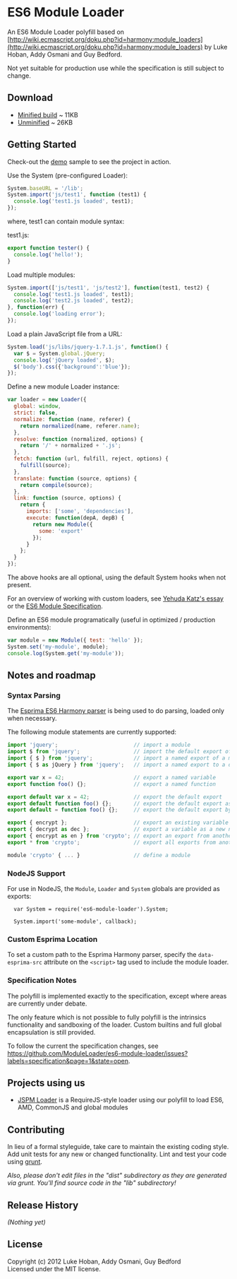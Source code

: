 # ES6 Module Loader

An ES6 Module Loader polyfill based on [http://wiki.ecmascript.org/doku.php?id=harmony:module_loaders](http://wiki.ecmascript.org/doku.php?id=harmony:module_loaders) by Luke Hoban, Addy Osmani and Guy Bedford.

Not yet suitable for production use while the specification is still subject to change.

## Download

* [Minified build](https://raw.github.com/ModuleLoader/es6-module-loader/master/dist/es6-module-loader.min.js)  ~ 11KB
* [Unminified](https://raw.github.com/ModuleLoader/es6-module-loader/master/lib/es6-module-loader.js) ~ 26KB

## Getting Started

Check-out the [demo](http://moduleloader.github.io/es6-module-loader/demo/index.html) sample to see the project in action.

Use the System (pre-configured Loader):

```javascript
System.baseURL = '/lib';
System.import('js/test1', function (test1) {
  console.log('test1.js loaded', test1);
});
```

where, test1 can contain module syntax:

test1.js:

```javascript
export function tester() {
  console.log('hello!');
}
```

Load multiple modules:

```javascript
System.import(['js/test1', 'js/test2'], function(test1, test2) {
  console.log('test1.js loaded', test1);
  console.log('test2.js loaded', test2);
}, function(err) {
  console.log('loading error');
});
```

Load a plain JavaScript file from a URL:

```javascript
System.load('js/libs/jquery-1.7.1.js', function() {
  var $ = System.global.jQuery;
  console.log('jQuery loaded', $);
  $('body').css({'background':'blue'});
});
```

Define a new module Loader instance:

```javascript
var loader = new Loader({
  global: window,
  strict: false,
  normalize: function (name, referer) {
    return normalized(name, referer.name);
  },
  resolve: function (normalized, options) {
    return '/' + normalized + '.js';
  },
  fetch: function (url, fulfill, reject, options) {
    fulfill(source);
  },
  translate: function (source, options) {
    return compile(source);
  },
  link: function (source, options) {
    return {
      imports: ['some', 'dependencies'],
      execute: function(depA, depB) {
        return new Module({
          some: 'export'
        });
      }
    };
  }
});
```

The above hooks are all optional, using the default System hooks when not present.

For an overview of working with custom loaders, see [Yehuda Katz's essay](https://gist.github.com/wycats/51c96e3adcdb3a68cbc3) or the [ES6 Module Specification](http://wiki.ecmascript.org/doku.php?id=harmony:module_loaders).

Define an ES6 module programatically (useful in optimized / production environments):

```javascript
var module = new Module({ test: 'hello' });
System.set('my-module', module);
console.log(System.get('my-module'));
```


## Notes and roadmap

### Syntax Parsing

The [Esprima ES6 Harmony parser](https://github.com/ariya/esprima/tree/harmony) is being used to do parsing, loaded only when necessary.

The following module statements are currently supported:

```javascript
import 'jquery';                        // import a module
import $ from 'jquery';                 // import the default export of a module
import { $ } from 'jquery';             // import a named export of a module
import { $ as jQuery } from 'jquery';   // import a named export to a different name

export var x = 42;                      // export a named variable
export function foo() {};               // export a named function

export default var x = 42;              // export the default export
export default function foo() {};       // export the default export as a function
export default = function foo() {};     // export the default export by assignment

export { encrypt };                     // export an existing variable
export { decrypt as dec };              // export a variable as a new name
export { encrypt as en } from 'crypto'; // export an export from another module
export * from 'crypto';                 // export all exports from another module

module 'crypto' { ... }                 // define a module
```

### NodeJS Support

For use in NodeJS, the `Module`, `Loader` and `System` globals are provided as exports:

```
  var System = require('es6-module-loader').System;
  
  System.import('some-module', callback);
```

### Custom Esprima Location

To set a custom path to the Esprima Harmony parser, specify the `data-esprima-src` attribute on the `<script>` tag used to include the module loader.

### Specification Notes

The polyfill is implemented exactly to the specification, except where areas are currently under debate. 

The only feature which is not possible to fully polyfill is the intrinsics functionality and sandboxing of the loader. Custom builtins and full global encapsulation is still provided.

To follow the current the specification changes, see https://github.com/ModuleLoader/es6-module-loader/issues?labels=specification&page=1&state=open.

## Projects using us

* [JSPM Loader](https://github.com/jspm/jspm-loader/) is a RequireJS-style loader using our polyfill to load ES6, AMD, CommonJS and global modules 

## Contributing
In lieu of a formal styleguide, take care to maintain the existing coding style. Add unit tests for any new or changed functionality. Lint and test your code using [grunt](https://github.com/cowboy/grunt).

_Also, please don't edit files in the "dist" subdirectory as they are generated via grunt. You'll find source code in the "lib" subdirectory!_

## Release History
_(Nothing yet)_

## License
Copyright (c) 2012 Luke Hoban, Addy Osmani, Guy Bedford  
Licensed under the MIT license.
